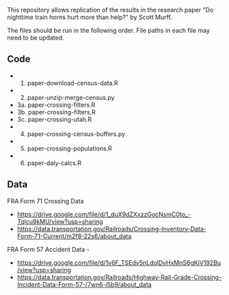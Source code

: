 This repository allows replication of the results in the research paper "Do nighttime train horns hurt more than help?" by Scott Murff.

The files should be run in the following order. File paths in each file may need to be updated. 

## Code
-  1. paper-download-census-data.R
-  2. paper-unzip-merge-census.py
-  3a. paper-crossing-filters.R
-  3b. paper-crossing-filters.R
-  3c. paper-crossing-utah.R
-  4. paper-crossing-census-buffers.py
-  5. paper-crossing-populations.R
-  6. paper-daly-calcs.R

## Data

FRA Form 71 Crossing Data
-  https://drive.google.com/file/d/1_duX9dZXxzzGocNsmC0to_-Tqlcu9kMU/view?usp=sharing
-  https://data.transportation.gov/Railroads/Crossing-Inventory-Data-Form-71-Current/m2f8-22s6/about_data

FRA Form 57 Accident Data - 
-  https://drive.google.com/file/d/1v6F_TSEdy5nLdolDvHxMnS6gKjV192Bu/view?usp=sharing
-  https://data.transportation.gov/Railroads/Highway-Rail-Grade-Crossing-Incident-Data-Form-57-/7wn6-i5b9/about_data

